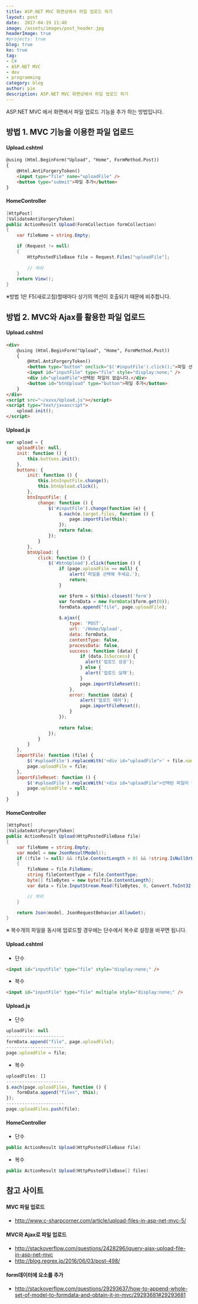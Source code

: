 ```yaml
---
title: ASP.NET MVC 화면상에서 파일 업로드 하기
layout: post
date:  2017-04-19 11:40
image: /assets/images/post_header.jpg
headerImage: true
#projects: true
blog: true
ko: true
tag:
- C#
- ASP.NET MVC
- dev
- programming
category: blog
author: pie
description: ASP.NET MVC 화면상에서 파일 업로드 하기
---
```


ASP.NET MVC 에서 화면에서 파일 업로드 기능을 추가 하는 방법입니다.

## 방법 1. MVC 기능을 이용한 파일 업로드

#### Upload.cshtml
```html
@using (Html.BeginForm("Upload", "Home", FormMethod.Post))
{
	@Html.AntiForgeryToken()
	<input type="file" name="uploadFile" />
	<button type="submit">파일 추가</button>
}
```

#### HomeController
```cs
[HttpPost]
[ValidateAntiForgeryToken]
public ActionResult Upload(FormCollection formCollection)
{
	var fileName = string.Empty;

	if (Request != null)
	{
		HttpPostedFileBase file = Request.Files["uploadFile"];
		
		// 처리
	}
	return View();
}
```

※방법 1은 F5(새로고침)할때마다 상기의 액션이 호출되기 때문에 비추합니다.

## 방법 2. MVC와 Ajax를 활용한 파일 업로드

#### Upload.cshtml
```html
<div>
	@using (Html.BeginForm("Upload", "Home", FormMethod.Post))
	{
		@Html.AntiForgeryToken()
		<button type="button" onclick="$('#inputFile').click();">파일 선택</button>
		<input id="inputFile" type="file" style="display:none;" />
		<div id="uploadFile">선택된 파일이 없습니다.</div>
		<button id="btnUpload" type="button">파일 추가</button>
	}
</div>
<script src="~/xxxx/Upload.js"></script>
<script type="text/javascript">
	upload.init();
</script>
```

#### Upload.js
```javascript
var upload = {
    uploadFile: null,
    init: function () {
        this.buttons.init();
    },
    buttons: {
        init: function () {
            this.btnInputFile.change();
            this.btnUpload.click();
        },
		btnInputFile: {
            change: function () {
                $('#inputFile').change(function (e) {
                    $.each(e.target.files, function () {
                        page.importFile(this);
                    });
                    return false;
                });
            }
        },
        btnUpload: {
            click: function () {
                $('#btnUpload').click(function () {
                    if (page.uploadFile == null) {
                        alert('파일을 선택해 주세요.');
                        return;
                    }

                    var $form = $(this).closest('form')
                    var formData = new FormData($form.get(0));
                    formData.append("file", page.uploadFile);
					
                    $.ajax({
                        type: 'POST',
                        url: '/Home/Upload',
                        data: formData,
                        contentType: false,
                        processData: false,
                        success: function (data) {
                            if (data.IsSuccess) {
                              alert('업로드 성공');
                            } else {
                              alert('업로드 실패');
                            }
                            page.importFileReset();
                        },
                        error: function (data) {
                            alert('업로드 에러');
                            page.importFileReset();
                        }
                    });
                    
                    return false;
                });
            }
        }
    },
    importFile: function (file) {
        $('#uploadFile').replaceWith('<div id="uploadFile">' + file.name + '</div>');
        page.uploadFile = file;
    },
    importFileReset: function () {
        $('#uploadFile').replaceWith('<div id="uploadFile">선택된 파일이 없습니다.</div>');
        page.uploadFile = null;
    }
}
```

#### HomeController
```cs
[HttpPost]
[ValidateAntiForgeryToken]
public ActionResult Upload(HttpPostedFileBase file)
{
	var fileName = string.Empty;
	var model = new JsonResultModel();
	if ((file != null) && (file.ContentLength > 0) && !string.IsNullOrEmpty(file.FileName))
	{
		fileName = file.FileName;
		string fileContentType = file.ContentType;
		byte[] fileBytes = new byte[file.ContentLength];
		var data = file.InputStream.Read(fileBytes, 0, Convert.ToInt32(file.ContentLength));

		// 처리
	}

	return Json(model, JsonRequestBehavior.AllowGet);
}
```


※ 복수개의 파일을 동시에 업로드할 경우에는 단수에서 복수로 설정을 바꾸면 됩니다.

#### Upload.cshtml

+ 단수
```html
<input id="inputFile" type="file" style="display:none;" />
```

+ 복수
```html
<input id="inputFile" type="file" multiple style="display:none;" />
```

#### Upload.js

+ 단수
```javascript
uploadFile: null
----------------------
formData.append("file", page.uploadFile);
----------------------
page.uploadFile = file;
```

+ 복수
```javascript
uploadFiles: []
----------------------
$.each(page.uploadFiles, function () {
	formData.append("files", this);
});
----------------------
page.uploadFiles.push(file);
```

#### HomeController

+ 단수
```cs
public ActionResult Upload(HttpPostedFileBase file)
```

+ 복수
```cs
public ActionResult Upload(HttpPostedFileBase[] files)
```


## 참고 사이트

#### MVC 파일 업로드
- http://www.c-sharpcorner.com/article/upload-files-in-asp-net-mvc-5/

#### MVC와 Ajax로 파일 업로드
- http://stackoverflow.com/questions/2428296/jquery-ajax-upload-file-in-asp-net-mvc
- http://blog.regrex.jp/2016/06/03/post-498/

#### form데이터에 요소를 추가
- http://stackoverflow.com/questions/29293637/how-to-append-whole-set-of-model-to-formdata-and-obtain-it-in-mvc/29293681#29293681

